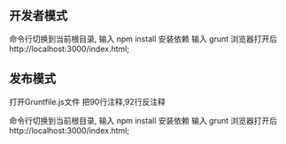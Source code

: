

## 开发者模式
命令行切换到当前根目录,
输入  npm install  安装依赖
输入  grunt
浏览器打开后http://localhost:3000/index.html;

## 发布模式
打开Gruntfile.js文件 把90行注释,92行反注释 

命令行切换到当前根目录,
输入  npm install  安装依赖
输入  grunt
浏览器打开后http://localhost:3000/index.html;
```